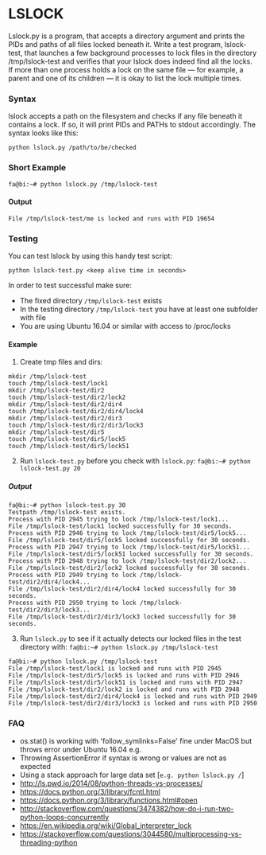 # LSLOCK #

Lslock.py is a program, that accepts a directory argument and prints the PIDs and paths of all files locked beneath it. Write a test program, lslock-test, that launches a few background processes to lock files in the directory /tmp/lslock-test and verifies that your lslock does indeed find all the locks. If more than one process holds a lock on the same file — for example, a parent and one of its children — it is okay to list the lock multiple times.

### Syntax ###

lslock accepts a path on the filesystem and checks if any file beneath it contains a lock. If so, it will print PIDs and PATHs to stdout accordingly. The syntax looks like this:

`python lslock.py /path/to/be/checked`

### Short Example ###
`fa@bi:~# python lslock.py /tmp/lslock-test`
#### Output ####
`File /tmp/lslock-test/me is locked and runs with PID 19654`

### Testing ###

You can test lslock by using this handy test script:

`python lslock-test.py <keep alive time in seconds>`

In order to test successful make sure:

* The fixed directory `/tmp/lslock-test` exists
* In the testing directory `/tmp/lslock-test` you have at least one subfolder with file
* You are using Ubuntu 16.04 or similar with access to /proc/locks

#### Example ####
1) Create tmp files and dirs:

```
mkdir /tmp/lslock-test
touch /tmp/lslock-test/lock1
mkdir /tmp/lslock-test/dir2
touch /tmp/lslock-test/dir2/lock2
mkdir /tmp/lslock-test/dir2/dir4
touch /tmp/lslock-test/dir2/dir4/lock4
mkdir /tmp/lslock-test/dir2/dir3
touch /tmp/lslock-test/dir2/dir3/lock3
mkdir /tmp/lslock-test/dir5
touch /tmp/lslock-test/dir5/lock5
touch /tmp/lslock-test/dir5/lock51
```

2) Run `lslock-test.py` before you check with `lslock.py`: `fa@bi:~# python lslock-test.py 20`

##### Output #####
```
fa@bi:~# python lslock-test.py 30
Testpath /tmp/lslock-test exists.
Process with PID 2945 trying to lock /tmp/lslock-test/lock1...
File /tmp/lslock-test/lock1 locked successfully for 30 seconds.
Process with PID 2946 trying to lock /tmp/lslock-test/dir5/lock5...
File /tmp/lslock-test/dir5/lock5 locked successfully for 30 seconds.
Process with PID 2947 trying to lock /tmp/lslock-test/dir5/lock51...
File /tmp/lslock-test/dir5/lock51 locked successfully for 30 seconds.
Process with PID 2948 trying to lock /tmp/lslock-test/dir2/lock2...
File /tmp/lslock-test/dir2/lock2 locked successfully for 30 seconds.
Process with PID 2949 trying to lock /tmp/lslock-test/dir2/dir4/lock4...
File /tmp/lslock-test/dir2/dir4/lock4 locked successfully for 30 seconds.
Process with PID 2950 trying to lock /tmp/lslock-test/dir2/dir3/lock3...
File /tmp/lslock-test/dir2/dir3/lock3 locked successfully for 30 seconds.
```

3) Run `lslock.py` to see if it actually detects our locked files in the test directory with: `fa@bi:~# python lslock.py /tmp/lslock-test`
```
fa@bi:~# python lslock.py /tmp/lslock-test
File /tmp/lslock-test/lock1 is locked and runs with PID 2945
File /tmp/lslock-test/dir5/lock5 is locked and runs with PID 2946
File /tmp/lslock-test/dir5/lock51 is locked and runs with PID 2947
File /tmp/lslock-test/dir2/lock2 is locked and runs with PID 2948
File /tmp/lslock-test/dir2/dir4/lock4 is locked and runs with PID 2949
File /tmp/lslock-test/dir2/dir3/lock3 is locked and runs with PID 2950
```

### FAQ ###

* os.stat() is working with 'follow_symlinks=False' fine under MacOS but throws error under Ubuntu 16.04 e.g.
* Throwing AssertionError if syntax is wrong or values are not as expected
* Using a stack approach for large data set [`e.g. python lslock.py /`]
* http://ls.pwd.io/2014/08/python-threads-vs-processes/
* https://docs.python.org/3/library/fcntl.html
* https://docs.python.org/3/library/functions.html#open
* http://stackoverflow.com/questions/3474382/how-do-i-run-two-python-loops-concurrently
* https://en.wikipedia.org/wiki/Global_interpreter_lock
* https://stackoverflow.com/questions/3044580/multiprocessing-vs-threading-python
